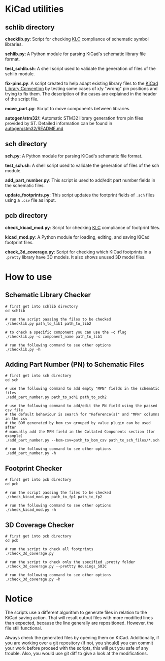 
KiCad utilities
===============

## schlib directory

**checklib.py**: Script for checking [KLC][] compliance of schematic symbol libraries.

**schlib.py**: A Python module for parsing KiCad's schematic library file format.

**test_schlib.sh**: A shell script used to validate the generation of files of the schlib module.

**fix-pins.py**: A script created to help adapt existing library files to the [KiCad Library Convention][KLC] by testing some cases of x/y "wrong" pin positions and trying to fix them. The description of the cases are explained in the header of the script file.

**move_part.py**: Script to move components between libraries.

**autogen/stm32/**: Automatic STM32 library generation from pin files provided by ST. Detailed information can be found in [autogen/stm32/README.md](schlib/autogen/stm32/README.md)

## sch directory

**sch.py**: A Python module for parsing KiCad's schematic file format.

**test_sch.sh**: A shell script used to validate the generation of files of the sch module.

**add_part_number.py**: This script is used to add/edit part number fields in the schematic files.

**update_footprints.py**: This script updates the footprint fields of `.sch` files using a `.csv` file as input.

## pcb directory

**check_kicad_mod.py**: Script for checking [KLC][] compliance of footprint files.

**kicad_mod.py**: A Python module for loading, editing, and saving KiCad footprint files.

**check_3d_coverage.py**: Script for checking which KiCad footprints in a `.pretty` library have 3D models. It also shows unused 3D model files.

[KLC]: http://kicad-pcb.org/libraries/klc/

How to use
==========

## Schematic Library Checker

    # first get into schlib directory
    cd schlib

    # run the script passing the files to be checked
    ./checklib.py path_to_lib1 path_to_lib2

    # to check a specific component you can use the -c flag
    ./checklib.py -c component_name path_to_lib1

    # run the following command to see other options
    ./checklib.py -h

## Adding Part Number (PN) to Schematic Files

    # first get into sch directory
    cd sch

    # use the following command to add empty "MPN" fields in the schematic files
    ./add_part_number.py path_to_sch1 path_to_sch2

    # use the following command to add/edit the PN field using the passed csv file
    # the default behaviour is search for "Reference(s)" and "MPN" columns in the csv
    # the BOM generated by bom_csv_grouped_by_value plugin can be used after
    # manually add the MPN field in the Collated Components section (for example)
    ./add_part_number.py --bom-csv=path_to_bom_csv path_to_sch_files/*.sch

    # run the following command to see other options
    ./add_part_number.py -h


## Footprint Checker

    # first get into pcb directory
    cd pcb

    # run the script passing the files to be checked
    ./check_kicad_mod.py path_to_fp1 path_to_fp2

    # run the following command to see other options
    ./check_kicad_mod.py -h


## 3D Coverage Checker

    # first get into pcb directory
    cd pcb

    # run the script to check all footprints
    ./check_3d_coverage.py

    # run the script to check only the specified .pretty folder
    ./check_3d_coverage.py --prettty Housings_SOIC

    # run the following command to see other options
    ./check_3d_coverage.py -h


Notice
======

The scripts use a different algorithm to generate files in relation to the KiCad saving action. That will result output files with more modified lines than expected, because the line generally are repositioned. However, the file still functional.

Always check the generated files by opening them on KiCad. Additionally, if you are working over a git repository (if not, you should) you can commit your work before proceed with the scripts, this will put you safe of any trouble. Also, you would use git diff to give a look at the modifications.
